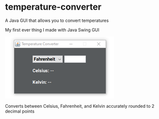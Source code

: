 # temperature-converter
A Java GUI that allows you to convert temperatures

My first ever thing I made with Java Swing GUI

![github-large](temperature-recorder-sample.gif)

Converts between Celsius, Fahrenheit, and Kelvin accurately rounded to 2 decimal points
